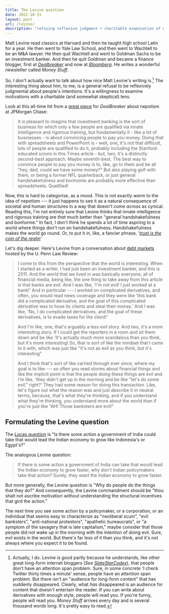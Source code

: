 ```yaml
---
title: The Levine question
date: 2022-10-31
layout: post
url: /levine/
description: "refusing reflexive judgment • charitable examination of motivations • understanding structural incentives • why people do what they do • evil is rarer than cynicism suggests"
---
```


Matt Levine read classics at Harvard and then he taught high school Latin for a year. He then went to Yale Law School, and then went to Wachtell to be an M&A lawyer. He then quit Wachtell and went to Goldman Sachs to be an investment banker. And then he quit Goldman and became a finance blogger, first at *[Dealbreaker](http://dealbreaker.com/)* and now at *[Bloomberg](https://www.bloomberg.com/opinion/authors/ARbTQlRLRjE/matthew-s-levine)*. He writes a wonderful newsletter called *Money Stuff*.

So, I don't actually want to talk about how nice Matt Levine's writing is.[^1] The interesting thing about him, to me, is a general refusal to be reflexively judgmental about people's intentions. It's a willingness to examine motivations with a charitable (and somewhat skeptical) lens.

Look at this all-time hit from a [great piece](https://dealbreaker.com/2013/08/sometimes-jpmorgan-hired-the-children-of-its-clients) for *DealBreaker* about nepotism at JPMorgan Chase:

> It is pleasant to imagine that investment banking is the sort of business for which only a few people are qualified via innate intelligence and rigorous training, but fundamentally it - like a lot of businesses - is about convincing people to pay you money. Doing that with spreadsheets and PowerPoint is - well, one, it's not that difficult, lots of people are qualified to do it, probably including the Stanford-educated scions in this Times article - but, two, it's a distinctly second-best approach. Maybe seventh-best. The best way to convince people to pay you money is to, like, go to them and be all "hey, dad, could we have some money?" But also playing golf with them, or being a former NFL quarterback, or just general handshakefulness and bonhomie are probably more effective than spreadsheets. Qualified!

Now, this is hard to categorise, as a mood. This is not exactly *warm* to the idea of nepotism --- it just happens to see it as a natural consequence of societal and human structures in a way that doesn't *come across* as cynical. Reading this, I'm not entirely sure that Levine thinks that innate intelligence and rigorous training are *that* much better than "general handshakefulness and bonhomie." In fact, I don't think he spends a lot of time aspiring to a world where things don't run on handshakefulness. Handshakefulness makes the world go round. Or, to put it in, like, a fancier phrase, '*[trust is the coin of the realm](https://www.hoover.org/research/trust-coin-realm)*'

Let's dig deeper. Here's Levine from a conversation about [debt markets](https://www.youtube.com/watch?v=HNu6cxGQbVQ&t=4s) hosted by the U. Penn Law Review:

> I come to this from the perspective that the world is interesting. When I started as a writer, I had just been an investment banker, and this is 2011. And the world that we lived in was basically everyone, all of financial media, being like, the one thing to take away from this article is that banks are evil. And I was like, 'I'm not evil! I just worked at a bank!' And in particular --- I worked on complicated derivatives, and often, you would read news coverage and they were like 'this bank did a complicated derivative, and the goal of this complicated derivative was to hose its clients and steal their money.' And I was like, 'No, I do complicated derivatives, and the goal of these derivatives, is to evade taxes for the client!'
> 
> And I'm like, one, that's arguably a less evil story. And two, it's a more interesting story. If I could get the reporters in a room and sit them down and be like 'It's actually much more scandalous than you think, but it's more interesting! So, that is sort of like the mindset that I came to it with, which was just like "it's not as evil as you think, but it's interesting"
> 
> And I think that's sort of like carried through ever since, where my goal is to like --- so often you read stories about financial things and like the implicit point is that the people doing these things are evil and I'm like, 'they didn't get up in the morning and be like "let's do some evil," right?' They had some reason for doing this transaction. Like, let's figure out what the reason was and just describe it in neutral terms, because, that's what they're thinking, and if you understand what they're thinking, you understand more about the world than if you're just like "AH! Those banksters are evil!"

## Formulating the Levine question

The [Lucas question](https://www.parisschoolofeconomics.eu/docs/darcillon-thibault/lucasmechanicseconomicgrowth.pdf) is "Is there some action a government of India could take that would lead the Indian economy to grow like Indonesia's or Egypt's?"

The analogous Levine question:

> If there is some action a government of India can take that would lead the Indian economy to grow faster, why don't Indian policymakers take that action? Surely, they *want* the Indian economy to grow faster.

But more generally, the Levine question is "Why do people do the things that they do?" And consequently, the Levine commandment should be "thou shalt not ascribe motivation without understanding the structural incentives that gird the action."

The next time you see some action by a policymaker, or a corporation, or an individual that seems easy to characterize as "neoliberal scum", "evil banksters", "anti-national protestors", "apathetic bureaucrats", or "a symptom of the savagery that is late capitalism," maybe consider that those people did not wake up in the morning with the intention of doing evil. Sure, evil exists in the world. But there's far less of it than you think, and it's not always where you expect it to be found.

[^1]: Actually, I do. Levine is good partly because he understands, like other great long-form internet bloggers (*See [SlateStarCodex](https://slatestarcodex.com/)*), that people don't have an attention span problem. Sure, in some concrete 'I check Twitter thirty times a minute' sense, people have an attention span problem. But there isn't an "audience for long-form content" that has suddenly disappeared. Clearly, what *has* disappeared is an audience for content that doesn't entertain the reader. If you can write about derivatives with enough style, people will read you. If you're funny, people will read you. *Money Stuff* arrives every day and is several thousand words long. It's pretty easy to read.
